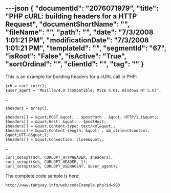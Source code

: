 ---json
{
  "documentId": "2076071979",
  "title": "PHP cURL: building headers for a HTTP Request",
  "documentShortName": "",
  "fileName": "",
  "path": "",
  "date": "7/3/2008 1:01:21 PM",
  "modificationDate": "7/3/2008 1:01:21 PM",
  "templateId": "",
  "segmentId": "67",
  "isRoot": "False",
  "isActive": "True",
  "sortOrdinal": "",
  "clientId": "",
  "tag": ""
}
---

This is an example for building headers for a cURL call in PHP:

    $ch = curl_init();
    $user_agent = 'Mozilla/4.0 (compatible; MSIE 5.01; Windows NT 5.0)';

    …

    $headers = array();

    $headers[] = &quot;POST &quot; . $postPath . &quot; HTTP/1.1&quot;;
    $headers[] = &quot;Host: &quot; . $postHost;
    $headers[] = &quot;Content-type: text/xml&quot;;
    $headers[] = &quot;Content-length: &quot; . mb_strlen($content, &quot;UTF-8&quot;);
    $headers[] = &quot;Connection: close&quot;;

    …

    curl_setopt($ch, CURLOPT_HTTPHEADER, $headers);
    curl_setopt($ch, CURLOPT_HEADER, 1);
    curl_setopt($ch, CURLOPT_USERAGENT, $user_agent);

The complete code sample is here:

    http://www.tanguay.info/web/codeExample.php?id=993
